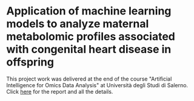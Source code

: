 # Application of machine learning models to analyze maternal metabolomic profiles associated with congenital heart disease in offspring
This project work was delivered at the end of the course "Artificial Intelligence for Omics Data Analysis" at Università degli Studi di Salerno. Click [here](https://drive.google.com/file/d/1lYfOfatH2oTfiKVapIbLCdmDYF-xRXii/view?usp=sharing) for the report and all the details. 
